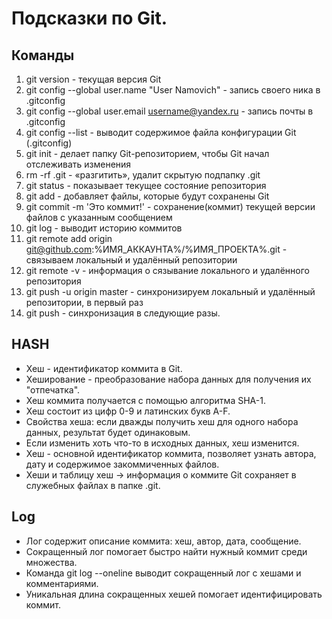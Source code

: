 # Подсказки по Git.
## Команды
1. git version - текущая версия Git
2. git config --global user.name "User Namovich" - запись своего ника в .gitconfig
3. git config --global user.email username@yandex.ru - запись почты в .gitconfig
4. git config --list - выводит содержимое файла конфигурации Git (.gitconfig)
5. git init - делает папку Git-репозиторием, чтобы Git начал отслеживать изменения
6. rm -rf .git - «разгитить», удалит скрытую подпапку .git
7. git status - показывает текущее состояние репозитория
8. git add - добавляет файлы, которые будут сохранены Git
9. git commit -m 'Это коммит!' - сохранение(коммит) текущей версии файлов с указанным сообщением
10. git log - выводит историю коммитов
11. git remote add origin git@github.com:%ИМЯ_АККАУНТА%/%ИМЯ_ПРОЕКТА%.git - cвязываем локальный и удалённый репозитории
12. git remote -v - информация о сязывание локального и удалённого репозитория
13. git push -u origin master - синхронизируем локальный и удалённый репозитории, в первый раз
14. git push - синхронизация в следующие разы.

## HASH
* Хеш - идентификатор коммита в Git.
* Хеширование - преобразование набора данных для получения их "отпечатка".
* Хеш коммита получается с помощью алгоритма SHA-1.
* Хеш состоит из цифр 0-9 и латинских букв A-F.
* Свойства хеша: если дважды получить хеш для одного набора данных, результат будет одинаковым.
* Если изменить хоть что-то в исходных данных, хеш изменится.
* Хеш - основной идентификатор коммита, позволяет узнать автора, дату и содержимое закоммиченных файлов.
* Хеши и таблицу хеш → информация о коммите Git сохраняет в служебных файлах в папке .git.

## Log
* Лог содержит описание коммита: хеш, автор, дата, сообщение.
* Сокращенный лог помогает быстро найти нужный коммит среди множества.
* Команда git log --oneline выводит сокращенный лог с хешами и комментариями.
* Уникальная длина сокращенных хешей помогает идентифицировать коммит.